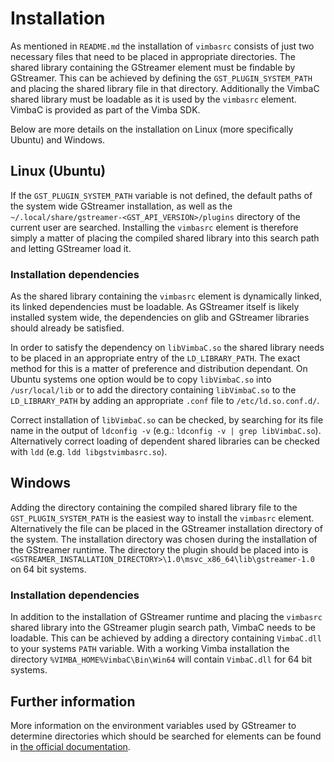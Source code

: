 # Installation
As mentioned in `README.md` the installation of `vimbasrc` consists of just two necessary files that
need to be placed in appropriate directories. The shared library containing the GStreamer element
must be findable by GStreamer. This can be achieved by defining the `GST_PLUGIN_SYSTEM_PATH` and
placing the shared library file in that directory. Additionally the VimbaC shared library must be
loadable as it is used by the `vimbasrc` element. VimbaC is provided as part of the Vimba SDK.

Below are more details on the installation on Linux (more specifically Ubuntu) and Windows.

## Linux (Ubuntu)
If the `GST_PLUGIN_SYSTEM_PATH` variable is not defined, the default paths of the system wide
GStreamer installation, as well as the `~/.local/share/gstreamer-<GST_API_VERSION>/plugins`
directory of the current user are searched. Installing the `vimbasrc` element is therefore simply a
matter of placing the compiled shared library into this search path and letting GStreamer load it.

### Installation dependencies
As the shared library containing the `vimbasrc` element is dynamically linked, its linked
dependencies must be loadable. As GStreamer itself is likely installed system wide, the dependencies
on glib and GStreamer libraries should already be satisfied.

In order to satisfy the dependency on `libVimbaC.so` the shared library needs to be placed in an
appropriate entry of the `LD_LIBRARY_PATH`. The exact method for this is a matter of preference and
distribution dependant. On Ubuntu systems one option would be to copy `libVimbaC.so` into
`/usr/local/lib` or to add the directory containing `libVimbaC.so` to the `LD_LIBRARY_PATH` by
adding an appropriate `.conf` file to `/etc/ld.so.conf.d/`.

Correct installation of `libVimbaC.so` can be checked, by searching for its file name in the output
of `ldconfig -v` (e.g.: `ldconfig -v | grep libVimbaC.so`). Alternatively correct loading of
dependent shared libraries can be checked with `ldd` (e.g. `ldd libgstvimbasrc.so`).

## Windows
Adding the directory containing the compiled shared library file to the `GST_PLUGIN_SYSTEM_PATH` is
the easiest way to install the `vimbasrc` element. Alternatively the file can be placed in the
GStreamer installation directory of the system. The installation directory was chosen during the
installation of the GStreamer runtime. The directory the plugin should be placed into is
`<GSTREAMER_INSTALLATION_DIRECTORY>\1.0\msvc_x86_64\lib\gstreamer-1.0` on 64 bit systems.

### Installation dependencies
In addition to the installation of GStreamer runtime and placing the `vimbasrc` shared library into
the GStreamer plugin search path, VimbaC needs to be loadable. This can be achieved by adding a
directory containing `VimbaC.dll` to your systems `PATH` variable. With a working Vimba installation
the directory `%VIMBA_HOME%VimbaC\Bin\Win64` will contain `VimbaC.dll` for 64 bit systems.

## Further information
More information on the environment variables used by GStreamer to determine directories which
should be searched for elements can be found in [the official
documentation](https://gstreamer.freedesktop.org/documentation/gstreamer/running.html).